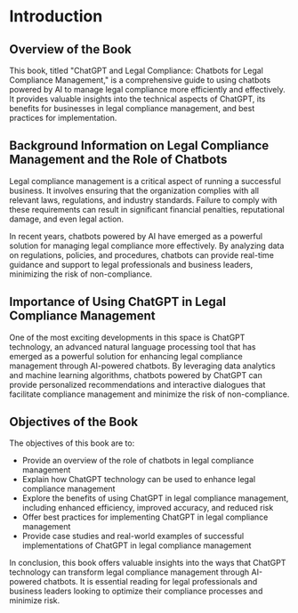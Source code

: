 Introduction
============

Overview of the Book
--------------------

This book, titled "ChatGPT and Legal Compliance: Chatbots for Legal Compliance Management," is a comprehensive guide to using chatbots powered by AI to manage legal compliance more efficiently and effectively. It provides valuable insights into the technical aspects of ChatGPT, its benefits for businesses in legal compliance management, and best practices for implementation.

Background Information on Legal Compliance Management and the Role of Chatbots
------------------------------------------------------------------------------

Legal compliance management is a critical aspect of running a successful business. It involves ensuring that the organization complies with all relevant laws, regulations, and industry standards. Failure to comply with these requirements can result in significant financial penalties, reputational damage, and even legal action.

In recent years, chatbots powered by AI have emerged as a powerful solution for managing legal compliance more effectively. By analyzing data on regulations, policies, and procedures, chatbots can provide real-time guidance and support to legal professionals and business leaders, minimizing the risk of non-compliance.

Importance of Using ChatGPT in Legal Compliance Management
----------------------------------------------------------

One of the most exciting developments in this space is ChatGPT technology, an advanced natural language processing tool that has emerged as a powerful solution for enhancing legal compliance management through AI-powered chatbots. By leveraging data analytics and machine learning algorithms, chatbots powered by ChatGPT can provide personalized recommendations and interactive dialogues that facilitate compliance management and minimize the risk of non-compliance.

Objectives of the Book
----------------------

The objectives of this book are to:

* Provide an overview of the role of chatbots in legal compliance management
* Explain how ChatGPT technology can be used to enhance legal compliance management
* Explore the benefits of using ChatGPT in legal compliance management, including enhanced efficiency, improved accuracy, and reduced risk
* Offer best practices for implementing ChatGPT in legal compliance management
* Provide case studies and real-world examples of successful implementations of ChatGPT in legal compliance management

In conclusion, this book offers valuable insights into the ways that ChatGPT technology can transform legal compliance management through AI-powered chatbots. It is essential reading for legal professionals and business leaders looking to optimize their compliance processes and minimize risk.
